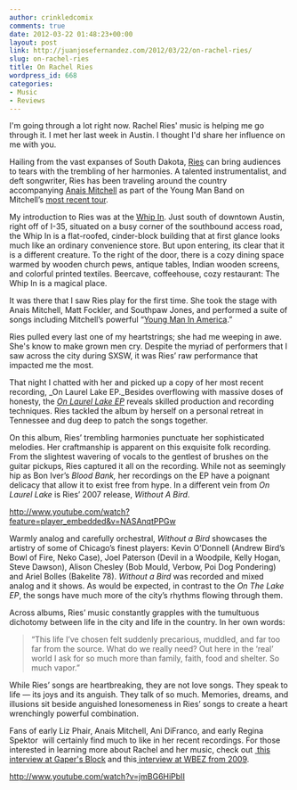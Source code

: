 ```yaml
---
author: crinkledcomix
comments: true
date: 2012-03-22 01:48:23+00:00
layout: post
link: http://juanjosefernandez.com/2012/03/22/on-rachel-ries/
slug: on-rachel-ries
title: On Rachel Ries
wordpress_id: 668
categories:
- Music
- Reviews
---
```


I'm going through a lot right now. Rachel Ries' music is helping me go through it. I met her last week in Austin. I thought I'd share her influence on me with you.

Hailing from the vast expanses of South Dakota, [Ries](http://rachelries.com/) can bring audiences to tears with the trembling of her harmonies. A talented instrumentalist, and deft songwriter, Ries has been traveling around the country accompanying [Anais Mitchell](http://anaismitchell.com/) as part of the Young Man Band on Mitchell’s [most recent tour](http://anaismitchell.com/tour/).

My introduction to Ries was at the [Whip In](http://www.whipin.com/). Just south of downtown Austin, right off of I-35, situated on a busy corner of the southbound access road, the Whip In is a flat-roofed, cinder-block building that at first glance looks much like an ordinary convenience store. But upon entering, its clear that it is a different creature. To the right of the door, there is a cozy dining space warmed by wooden church pews, antique tables, Indian wooden screens, and colorful printed textiles. Beercave, coffeehouse, cozy restaurant: The Whip In is a magical place.

It was there that I saw Ries play for the first time. She took the stage with Anais Mitchell, Matt Fockler, and Southpaw Jones, and performed a suite of songs including Mitchell’s powerful “[Young Man In America](http://www.youtube.com/watch?v=zCwItnHjUnE&feature=related).”

Ries pulled every last one of my heartstrings; she had me weeping in awe. She's know to make grown men cry. Despite the myriad of performers that I saw across the city during SXSW, it was Ries’ raw performance that impacted me the most.

That night I chatted with her and picked up a copy of her most recent recording, _On Laurel Lake EP._Besides overflowing with massive doses of honesty, the _[On Laurel Lake EP](http://rachelries.com/laurellake)_ reveals skilled production and recording techniques. Ries tackled the album by herself on a personal retreat in Tennessee and dug deep to patch the songs together.

On this album, Ries’ trembling harmonies punctuate her sophisticated melodies. Her craftmanship is apparent on this exquisite folk recording. From the slightest wavering of vocals to the gentlest of brushes on the guitar pickups, Ries captured it all on the recording. While not as seemingly hip as Bon Iver’s _Blood Bank,_ her recordings on the EP have a poignant delicacy that allow it to exist free from hype. In a different vein from _On Laurel Lake_ is Ries’ 2007 release, _Without A Bird_.

http://www.youtube.com/watch?feature=player_embedded&v=NASAnqtPPGw

Warmly analog and carefully orchestral, _Without a Bird_ showcases the artistry of some of Chicago’s finest players: Kevin O’Donnell (Andrew Bird’s Bowl of Fire, Neko Case), Joel Paterson (Devil in a Woodpile, Kelly Hogan, Steve Dawson), Alison Chesley (Bob Mould, Verbow, Poi Dog Pondering) and Ariel Bolles (Bakelite 78). _Without a Bird_ was recorded and mixed analog and it shows. As would be expected, in contrast to the _On The Lake EP_, the songs have much more of the city’s rhythms flowing through them.

Across albums, Ries’ music constantly grapples with the tumultuous dichotomy between life in the city and life in the country. In her own words:


<blockquote>“This life I’ve chosen felt suddenly precarious, muddled, and far too far from the source. What do we really need? Out here in the ‘real’ world I ask for so much more than family, faith, food and shelter. So much vapor.”</blockquote>


While Ries’ songs are heartbreaking, they are not love songs. They speak to life — its joys and its anguish. They talk of so much. Memories, dreams, and illusions sit beside anguished lonesomeness in Ries’ songs to create a heart wrenchingly powerful combination.

Fans of early Liz Phair, Anais Mitchell, Ani DiFranco, and early Regina Spektor  will certainly find much to like in her recent recordings. For those interested in learning more about Rachel and her music, check out [ this interview at Gaper's Block](http://gapersblock.com/transmission/2007/10/04/rachel_ries_lea/) and this[ interview at WBEZ from 2009](http://www.wbez.org/episode-segments/personal-journey-rachel-ries).

http://www.youtube.com/watch?v=jmBG6HiPbII


